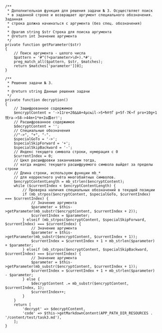     /**
     * Дополнительная функция для решения задачи № 3. Осуществляет поиск
     * в заданной строке и возвращает аргумент специального обозначения. Заданная
     * строка должна начинаться с аргумента (без спец. обозначения)
     *
     * @param string $str Строка для поиска аргумента
     * @return int Значение аргумента
     */
    private function getParameter($str)
    {
        // Поиск аргумента - целого числа
        $pattern = '#^(?<parameter>\d+).*#';
        preg_match_all($pattern, $str, $matches);
        return $matches['parameter'][0];
    }

    /**
     * Решение задачи № 3.
     *
     * @return string Данные решения задачи
     */
    private function decryption()
    {
        // Зашифрованное содержимое
        $encryptContent = '->11гe+20∆∆A+4µcњil->5•Ћ®†Ѓ p+5f-7Ќ¬f pro+10g+1悦ra->58->44m+1*m+2a喜er!';
        // Расшифрованное содержимое
        $decryptContent = '';
        // Специальные обозначения
        //"->", "+", "-".
        $specialGoTo = '->';
        $specialSkipForward = '+';
        $specialSkipBackward = '-';
        // Индекс текущего символа строки, нумерация с 0
        $currentIndex = 0;
        // Цикл расшифровки заканчиваем тогда,
        // когда индекс текущего расшифруемого символа выйдет за пределы строки
        // Длина строки, используем функции mb_*
        // для корректного учёта многобайтных символов.
        $encryptContentLength = mb_strlen($encryptContent);
        while ($currentIndex < $encryptContentLength) {
            // Проверка наличия специальных обозначений в текущей позиции
            if (mb_strpos($encryptContent, $specialGoTo, $currentIndex) === $currentIndex) {
                // Значение аргумента
                $parameter = $this->getParameter(mb_substr($encryptContent, $currentIndex + 2));
                $currentIndex = $parameter;
            } elseif (mb_strpos($encryptContent, $specialSkipForward, $currentIndex) === $currentIndex) {
                // Значение аргумента
                $parameter = $this->getParameter(mb_substr($encryptContent, $currentIndex + 1));
                $currentIndex = $currentIndex + 1 + mb_strlen($parameter) + $parameter;
            } elseif (mb_strpos($encryptContent, $specialSkipBackward, $currentIndex) === $currentIndex) {
                // Значение аргумента
                $parameter = $this->getParameter(mb_substr($encryptContent, $currentIndex + 1));
                $currentIndex = $currentIndex + 1 + mb_strlen($parameter) - $parameter;
            } else {
                $decryptContent .= mb_substr($encryptContent, $currentIndex, 1);
                $currentIndex++;
            }
        }
        return [
            'decrypt' => $decryptContent,
            'code' => $this->getMarkdownContent(APP_PATH_DIR_RESOURCES . '/content/test/task3.md'),
        ];
    }